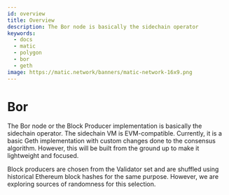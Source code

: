 ```yaml
---
id: overview
title: Overview
description: The Bor node is basically the sidechain operator
keywords:
  - docs
  - matic
  - polygon
  - bor
  - geth
image: https://matic.network/banners/matic-network-16x9.png 
---
```


# **Bor**

The Bor node or the Block Producer implementation is basically the sidechain operator. The sidechain VM is EVM-compatible. Currently, it is a basic Geth implementation with custom changes done to the consensus algorithm. However, this will be built from the ground up to make it lightweight and focused.

Block producers are chosen from the Validator set and are shuffled using historical Ethereum block hashes for the same purpose. However, we are exploring sources of randomness for this selection.